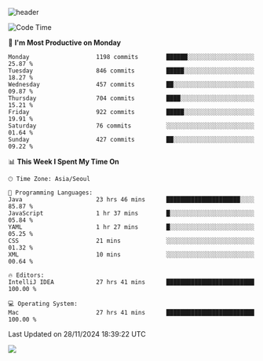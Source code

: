 ![header](https://capsule-render.vercel.app/api?type=Egg&color=timeAuto&height=300&section=header&text=PoPo&fontSize=90&animation=fadeIn)

  <!--START_SECTION:waka-->
![Code Time](http://img.shields.io/badge/Code%20Time-2%2C184%20hrs%2024%20mins-blue)

📅 **I'm Most Productive on Monday** 

```text
Monday                   1198 commits        ██████░░░░░░░░░░░░░░░░░░░   25.87 % 
Tuesday                  846 commits         █████░░░░░░░░░░░░░░░░░░░░   18.27 % 
Wednesday                457 commits         ██░░░░░░░░░░░░░░░░░░░░░░░   09.87 % 
Thursday                 704 commits         ████░░░░░░░░░░░░░░░░░░░░░   15.21 % 
Friday                   922 commits         █████░░░░░░░░░░░░░░░░░░░░   19.91 % 
Saturday                 76 commits          ░░░░░░░░░░░░░░░░░░░░░░░░░   01.64 % 
Sunday                   427 commits         ██░░░░░░░░░░░░░░░░░░░░░░░   09.22 % 
```


📊 **This Week I Spent My Time On** 

```text
🕑︎ Time Zone: Asia/Seoul

💬 Programming Languages: 
Java                     23 hrs 46 mins      █████████████████████░░░░   85.87 % 
JavaScript               1 hr 37 mins        █░░░░░░░░░░░░░░░░░░░░░░░░   05.84 % 
YAML                     1 hr 27 mins        █░░░░░░░░░░░░░░░░░░░░░░░░   05.25 % 
CSS                      21 mins             ░░░░░░░░░░░░░░░░░░░░░░░░░   01.32 % 
XML                      10 mins             ░░░░░░░░░░░░░░░░░░░░░░░░░   00.64 % 

🔥 Editors: 
IntelliJ IDEA            27 hrs 41 mins      █████████████████████████   100.00 % 

💻 Operating System: 
Mac                      27 hrs 41 mins      █████████████████████████   100.00 % 
```


 Last Updated on 28/11/2024 18:39:22 UTC
<!--END_SECTION:waka-->



<img src="https://capsule-render.vercel.app/api?type=Egg&color=timeAuto&height=300&section=footer&text=PoPo&fontSize=90&animation=fadeIn&reversal=true" />
